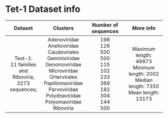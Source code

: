 # Tet-1 Dataset info
| Dataset 	| Clusters 	| Number of sequences 	| More info 	|
|:---:	|:---:	|:---:	|:---:	|
| Test-1: <br>11 families and <br>Riboviria; <br>3273 sequences; 	| Adenoviridae  <br>Anelloviridae  <br>Caudovirales  <br>Geminiviridae  <br>Genomoviridae  <br>Microviridae  <br>Ortervirales  <br>Papillomaviridae  <br>Parvoviridae  <br>Polydnaviridae <br>Polyomaviridae  <br>Riboviria 	| 198  <br>126  <br>500  <br>500  <br>115  <br>102  <br>233  <br>369  <br>182  <br>304 <br>144<br>500 	| Maximum length: 49973 <br>Minimum length: 2002  <br>Median length: 7350 <br>Mean length: 13173 	|
